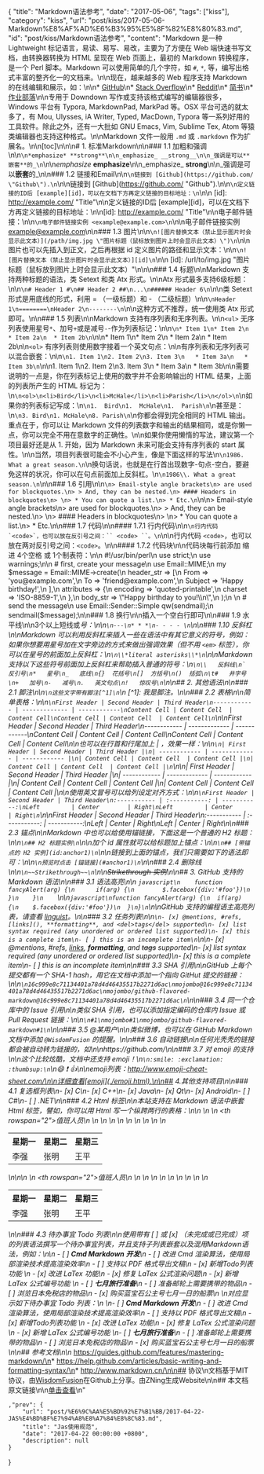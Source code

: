 {
    "title": "Markdown语法参考",
    "date": "2017-05-06",
    "tags": ["kiss"],
    "category": "kiss",
    "url": "post/kiss/2017-05-06-Markdown%E8%AF%AD%E6%B3%95%E5%8F%82%E8%80%83.md",
    "id": "post/kiss/Markdown语法参考",
    "content": "Markdown 是一种 Lightweight 标记语言，易读、易写、易改，主要为了方便在 Web 端快速书写文档，由转换器转换为 HTML 呈现在 Web 页面上，最初的 Markdown 转换程序，是一个 Perl 脚本。Markdown 可以使用简单的几个字符，如 `#`, `*`, 等，编写出格式丰富的整齐化一的文档来。\n\n现在，越来越多的 Web 程序支持 Markdown 的在线编辑和展示，如：\n\n* [GitHub](https://github.com/)\n* [Stack Overflow](http://stackoverflow.com/)\n* [Reddit](https://www.reddit.com/)\n* [简书](http://www.jianshu.com/)\n* [作业部落](https://www.zybuluo.com/)\n\n专用于 Downdown 写作或支持该格式编写的编辑器很多，Windows 平台有 Typora, MarkdownPad, MarkPad 等。OSX 平台可选的就太多了，有 Mou, Ulysses, iA Writer, Typed, MacDown, Typora 等一系列好用的工具软件。除此之外，还有一大批如 GNU Emacs, Vim, Sublime Tex, Atom 等猿类编辑器也支持这种格式。\n\nMarkdown 文件一般用 `.md` 或 `.markdown` 作为扩展名。\n\n[toc]\n\n\n# 1. 标准Markdown\n\n### 1.1 加粗和强调\n\n```\n*emphasize* **strong**\n\n_emphasize_ __strong__\n\n_强调是可以**嵌套**的_\n```\n\n*emphasize* **emphasize**\n\n_emphasize_ __strong__\n\n_强调是可以**嵌套**的_\n\n### 1.2 链接和Email\n\n```\n链接到 [Github](https://github.com/ \"Github\").\n```\n\n链接到 [Github](https://github.com/ \"Github\").\n\n```\n定义链接的ID后 [example][id]，可以在文档下方再定义链接的目标地址：\n```\n\n    [id]: http://example.com/  \"Title\"\n\n定义链接的ID后 [example][id]，可以在文档下方再定义链接的目标地址：\n\n[id]: http://example.com/  \"Title\"\n\n电子邮件链接：\n\n```\n电子邮件链接实例 <example@example.com>\n```\n\n电子邮件链接实例 <example@example.com>\n\n### 1.3 图片\n\n```\n![图片替换文本（禁止显示图片时会显示此文本）](/path/img.jpg \"图片标题（鼠标放到图片上时会显示此文本）\")\n```\n\n图片也可以先插入到正文，之后再根据 id 定义图片的路径和显示文本：\n\n```\n![图片替换文本（禁止显示图片时会显示此文本）][id]\n```\n\n    [id]: /url/to/img.jpg \"图片标题（鼠标放到图片上时会显示此文本）\"\n\n\n### 1.4 标题\n\nMarkdown 支持两种标题的语法，类 Setext 和类 Atx 形式。\n\nAtx 形式最多支持6级标题：\n\n```\n# Header 1 #\n## Header 2 ##\n...\n###### Header 6\n```\n\n类 Setext 形式是用底线的形式，利用 = （一级标题）和 - （二级标题）\n\n```\nHeader 1\n========\nHeader 2\n--------\n```\n\n这种方式不推荐，统一使用类 Atx 形式即可。\n\n### 1.5 列表\n\nMarkdown 支持有序列表和无序列表。\n\n`<ul>` 无序列表使用星号`*`、加号`+`或是减号`-`-作为列表标记：\n\n```\n* Item 1\n* Item 2\n  * Item 2a\n  * Item 2b\n```\n\n* Item 1\n* Item 2\n  * Item 2a\n  * Item 2b\n\n`<ol>` 有序列表则使用数字接着一个英文句点：\n\n有序列表和无序列表可以混合嵌套：\n\n```\n1. Item 1\n2. Item 2\n3. Item 3\n   * Item 3a\n   * Item 3b\n```\n\n1. Item 1\n2. Item 2\n3. Item 3\n   * Item 3a\n   * Item 3b\n\n需要说明的一点是，你在列表标记上使用的数字并不会影响输出的 HTML 结果，上面的列表所产生的 HTML 标记为：\n```\n<ol>\n<li>Bird</li>\n<li>McHale</li>\n<li>Parish</li>\n</ol>\n```\n如果你的列表标记写成：\n```\n1.  Bird\n1.  McHale\n1.  Parish\n```\n甚至是：\n```\n3. Bird\n1. McHale\n8. Parish\n```\n你都会得到完全相同的 HTML 输出。重点在于，你可以让 Markdown 文件的列表数字和输出的结果相同，或是你懒一点，你可以完全不用在意数字的正确性。\n\n如果你使用懒惰的写法，建议第一个项目最好还是从 1. 开始，因为 Markdown 未来可能会支持有序列表的 start 属性。\n\n当然，项目列表很可能会不小心产生，像是下面这样的写法\n```\n1986. What a great season.\n```\n换句话说，也就是在行首出现数字-句点-空白，要避免这样的状况，你可以在句点前面加上反斜杠。\n```\n1986\\. What a great season.\n```\n\n### 1.6 引用\n\n```\n> Email-style angle brackets\n> are used for blockquotes.\n> > And, they can be nested.\n> #### Headers in blockquotes\n> \n> * You can quote a list.\n> * Etc.\n```\n\n> Email-style angle brackets\n> are used for blockquotes.\n> > And, they can be nested.\n> \n> #### Headers in blockquotes\n> \n> * You can quote a list.\n> * Etc.\n\n### 1.7 代码\n\n#### 1.7.1 行内代码\n\n```\n行内代码 `<code>`，也可以放在反引号之间：`` <code> ``。\n```\n\n行内代码 `<code>`，也可以放在两对反引号之间：`` <code> ``。\n\n#### 1.7.2 代码块\n\n代码块每行前添加 缩进 4个空格 或 1个制表符：\n\n    #!/usr/bin/perl\n    use strict;\n    use warnings;\n\n    # first, create your message\n    use Email::MIME;\n    my $message = Email::MIME->create(\n      header_str => [\n        From    => 'you@example.com',\n        To      => 'friend@example.com',\n        Subject => 'Happy birthday!',\n      ],\n      attributes => {\n        encoding => 'quoted-printable',\n        charset  => 'ISO-8859-1',\n      },\n      body_str => \"Happy birthday to you!\\n\",\n    );\n    \n    # send the message\n    use Email::Sender::Simple qw(sendmail);\n    sendmail($message);\n\n### 1.8 换行\n\n插入一个空白行即可\n\n### 1.9 水平线\n\n3个以上短线或*号：\n\n```\n---\n* * *\n- - - - \n```\n\n### 1.10 反斜杠\n\nMarkdown 可以利用反斜杠来插入一些在语法中有其它意义的符号，例如：如果你想要用星号加在文字旁边的方式来做出强调效果（但不用 `<em>` 标签），你可以在星号的前面加上反斜杠：\n```\n\\*literal asterisks\\*\n```\n\nMarkdown 支持以下这些符号前面加上反斜杠来帮助插入普通的符号：\n```\n\\   反斜线\n`   反引号\n*   星号\n_   底线\n{}  花括号\n[]  方括号\n()  括弧\n\t#   井字号\n+   加号\n-   减号\n.   英文句点\n!   惊叹号\n```\n\n## 2. 其他语法\n\n### 2.1 脚注\n\n```\n这些文字带有脚注[^1]\n```\n    [^1]: 我是脚注。\n\n### 2.2 表格\n\n简单表格：\n\n```\nFirst Header | Second Header | Third Header\n------------ | ------------- | ------------\nContent Cell | Content Cell  | Content Cell\nContent Cell | Content Cell  | Content Cell\n```\n\nFirst Header | Second Header | Third Header\n------------ | ------------- | ------------\nContent Cell | Content Cell  | Content Cell\nContent Cell | Content Cell  | Content Cell\n\n也可以在行首和行尾加上 | ，效果一样：\n\n```\n| First Header | Second Header | Third Header |\n| ------------ | ------------- | ------------ |\n| Content Cell | Content Cell  | Content Cell |\n| Content Cell | Content Cell  | Content Cell |\n```\n\n| First Header | Second Header | Third Header |\n| ------------ | ------------- | ------------ |\n| Content Cell | Content Cell  | Content Cell |\n| Content Cell | Content Cell  | Content Cell |\n\n使用英文冒号可以给列设定对齐方式：\n\n```\nFirst Header | Second Header | Third Header\n:----------- | :-----------: | -----------:\nLeft         | Center        | Right\nLeft         | Center        | Right\n```\n\nFirst Header | Second Header | Third Header\n:----------- | :-----------: | -----------:\nLeft         | Center        | Right\nLeft         | Center        | Right\n\n### 2.3 锚点\n\nMarkdown 中也可以给使用锚链接，下面这是一个普通的 H2 标题：\n\n```\n## H2 标题实例\n```\n\n加个 id 属性就可以给标题加上锚点：\n\n```\n## [带锚点的 H2 实例](id:anchor1)\n```\n\n链接到上面的锚点，我们只需要如下的语法即可：\n\n```\n预览时点击 [锚链接](#anchor1)\n```\n\n### 2.4 删除线\n\n```\n~~Strikethrough~~\n```\n\n~~Strikethrough 实例~~\n\n## 3. GitHub 支持的 Markdown 语法\n\n### 3.1 语法高亮\n\n    ```javascript\n    function fancyAlert(arg) {\n      if(arg) {\n        $.facebox({div:'#foo'})\n      }\n    }\n    ```\n\n```javascript\nfunction fancyAlert(arg) {\n  if(arg) {\n    $.facebox({div:'#foo'})\n  }\n}\n```\n\nGitHub 支持的编程语主高亮列表，请查看 [linguist](https://github.com/github/linguist/blob/master/lib/linguist/languages.yml)。\n\n### 3.2 任务列表\n\n```\n- [x] @mentions, #refs, [links](), **formatting**, and <del>tags</del> supported\n- [x] list syntax required (any unordered or ordered list supported)\n- [x] this is a complete item\n- [ ] this is an incomplete item\n```\n\n- [x] @mentions, #refs, [links](), **formatting**, and <del>tags</del> supported\n- [x] list syntax required (any unordered or ordered list supported)\n- [x] this is a complete item\n- [ ] this is an incomplete item\n\n### 3.3 SHA 引用\n\nGitHub 上每个提交都有一个 SHA-1 hash，用它在文档中添加一个指向 GitHut 提交的链接：\n\n```\n16c999e8c71134401a78d4d46435517b2271d6ac\nmojombo@16c999e8c71134401a78d4d46435517b2271d6ac\nmojombo/github-flavored-markdown@16c999e8c71134401a78d4d46435517b2271d6ac\n```\n\n### 3.4 同一个仓库中的 Issue 引用\n\n类似 SHA 引用，也可以添加指定编码的仓库内 Issue 或 Pull Request 链接：\n\n```\n#1\nmojombo#1\nmojombo/github-flavored-markdown#1\n```\n\n### 3.5 @某用户\n\n类似微博，也可以在 GitHub Markdown 文档中添加 `@WisdomFusion` 的提醒。\n\n### 3.6 自动链接\n\n任何光秃秃的链接都会被自动转为链接的，如\n\nhttps://github.com/\n\n### 3.7 对 emoji 的支持\n\n这个比较炫酷，文档中还支持 emoji！\n```\n:smile: :exclamation: :thumbsup:\n```\n:smile: :exclamation: :thumbsup:\n\nemoji列表：http://www.emoji-cheat-sheet.com/\n\n详细查看[emoji](./emoji.html).\n\n## 4.其他支持项目\n\n### 4.1 复选框列表\n- [x] C\n- [x] C++\n- [x] Java\n- [x] Qt\n- [x] Android\n- [ ] C#\n- [ ] .NET\n\n### 4.2 Html 标签\n\n本站支持在 Markdown 语法中嵌套 Html 标签，譬如，你可以用 Html 写一个纵跨两行的表格：\n\n    <table>\n        <tr>\n            <th rowspan=\"2\">值班人员</th>\n            <th>星期一</th>\n            <th>星期二</th>\n            <th>星期三</th>\n        </tr>\n        <tr>\n            <td>李强</td>\n            <td>张明</td>\n            <td>王平</td>\n        </tr>\n    </table>\n\n<table>\n    <tr>\n        <th rowspan=\"2\">值班人员</th>\n        <th>星期一</th>\n        <th>星期二</th>\n        <th>星期三</th>\n    </tr>\n    <tr>\n        <td>李强</td>\n        <td>张明</td>\n        <td>王平</td>\n    </tr>\n</table>\n\n### 4.3 待办事宜 Todo 列表\n\n使用带有 [ ] 或 [x] （未完成或已完成）项的列表语法撰写一个待办事宜列表，并且支持子列表嵌套以及混用Markdown语法，例如：\n\n    - [ ] **Cmd Markdown 开发**\n        - [ ] 改进 Cmd 渲染算法，使用局部渲染技术提高渲染效率\n        - [ ] 支持以 PDF 格式导出文稿\n        - [x] 新增Todo列表功能 \n        - [x] 改进 LaTex 功能\n            - [x] 修复 LaTex 公式渲染问题\n            - [x] 新增 LaTex 公式编号功能 \n    - [ ] **七月旅行准备**\n        - [ ] 准备邮轮上需要携带的物品\n        - [ ] 浏览日本免税店的物品\n        - [x] 购买蓝宝石公主号七月一日的船票\n        \n对应显示如下待办事宜 Todo 列表：\n        \n- [ ] **Cmd Markdown 开发**\n    - [ ] 改进 Cmd 渲染算法，使用局部渲染技术提高渲染效率\n    - [ ] 支持以 PDF 格式导出文稿\n    - [x] 新增Todo列表功能 \n    - [x] 改进 LaTex 功能\n        - [x] 修复 LaTex 公式渲染问题\n        - [x] 新增 LaTex 公式编号功能 \n- [ ] **七月旅行准备**\n    - [ ] 准备邮轮上需要携带的物品\n    - [ ] 浏览日本免税店的物品\n    - [x] 购买蓝宝石公主号七月一日的船票\n\n## 参考文档\n\n* https://guides.github.com/features/mastering-markdown/\n* https://help.github.com/articles/basic-writing-and-formatting-syntax/\n* http://www.markdown.cn/\n\n## 协议\n文档基于MIT协议，由[WisdomFusion](https://github.com/WisdomFusion/markdown-reference)在Github上分享。由ZNing生成Website\n\n## 本文档原文链接\n\n[单击查看](https://git.zning.net.cn/zning/mdman/src/gh-pages/Markdown语法参考.md)\n"
    
    ,"prev": {
        "url": "post/%E6%9C%AA%E5%BD%92%E7%B1%BB/2017-04-22-JAS%E4%BD%BF%E7%94%A8%E8%A7%84%E8%8C%83.md",
        "title": "Jas使用规范",
        "date": "2017-04-22 00:00:00 +0800",
        "description": null
    }
}